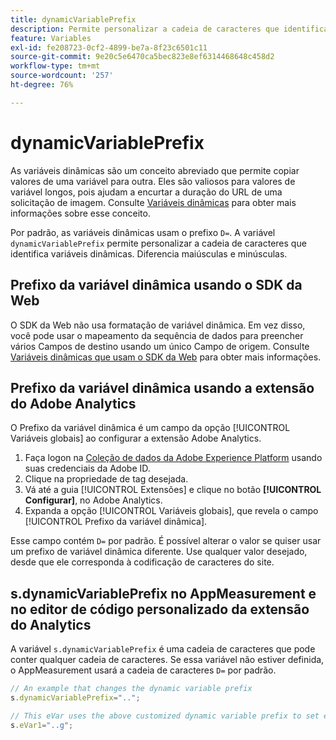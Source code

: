 ```yaml
---
title: dynamicVariablePrefix
description: Permite personalizar a cadeia de caracteres que identifica variáveis dinâmicas.
feature: Variables
exl-id: fe208723-0cf2-4899-be7a-8f23c6501c11
source-git-commit: 9e20c5e6470ca5bec823e8ef6314468648c458d2
workflow-type: tm+mt
source-wordcount: '257'
ht-degree: 76%

---
```


# dynamicVariablePrefix

As variáveis dinâmicas são um conceito abreviado que permite copiar valores de uma variável para outra. Eles são valiosos para valores de variável longos, pois ajudam a encurtar a duração do URL de uma solicitação de imagem. Consulte [Variáveis dinâmicas](../page-vars/dynamic-variables.md) para obter mais informações sobre esse conceito.

Por padrão, as variáveis dinâmicas usam o prefixo `D=`. A variável `dynamicVariablePrefix` permite personalizar a cadeia de caracteres que identifica variáveis dinâmicas. Diferencia maiúsculas e minúsculas.

## Prefixo da variável dinâmica usando o SDK da Web

O SDK da Web não usa formatação de variável dinâmica. Em vez disso, você pode usar o mapeamento da sequência de dados para preencher vários Campos de destino usando um único Campo de origem. Consulte [Variáveis dinâmicas que usam o SDK da Web](../page-vars/dynamic-variables.md#dynamic-variables-using-the-web-sdk) para obter mais informações.

## Prefixo da variável dinâmica usando a extensão do Adobe Analytics

O Prefixo da variável dinâmica é um campo da opção [!UICONTROL Variáveis globais] ao configurar a extensão Adobe Analytics.

1. Faça logon na [Coleção de dados da Adobe Experience Platform](https://experience.adobe.com/data-collection) usando suas credenciais da Adobe ID.
1. Clique na propriedade de tag desejada.
1. Vá até a guia [!UICONTROL Extensões] e clique no botão **[!UICONTROL Configurar]**, no Adobe Analytics.
1. Expanda a opção [!UICONTROL Variáveis globais], que revela o campo [!UICONTROL Prefixo da variável dinâmica].

Esse campo contém `D=` por padrão. É possível alterar o valor se quiser usar um prefixo de variável dinâmica diferente. Use qualquer valor desejado, desde que ele corresponda à codificação de caracteres do site.

## s.dynamicVariablePrefix no AppMeasurement e no editor de código personalizado da extensão do Analytics

A variável `s.dynamicVariablePrefix` é uma cadeia de caracteres que pode conter qualquer cadeia de caracteres. Se essa variável não estiver definida, o AppMeasurement usará a cadeia de caracteres `D=` por padrão.

```js
// An example that changes the dynamic variable prefix
s.dynamicVariablePrefix="..";

// This eVar uses the above customized dynamic variable prefix to set eVar to page URL
s.eVar1="..g";
```
